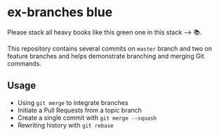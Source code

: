 ex-branches blue
===========

Please stack all heavy books like this green one in this stack --> :books:.

This repository contains several commits on `master` branch and two on feature branches and helps demonstrate branching and merging Git commands.

## Usage

* Using `git merge` to integrate branches
* Initiate a Pull Requests from a topic branch
* Create a single commit with `git merge --squash`
* Rewriting history with `git rebase`
